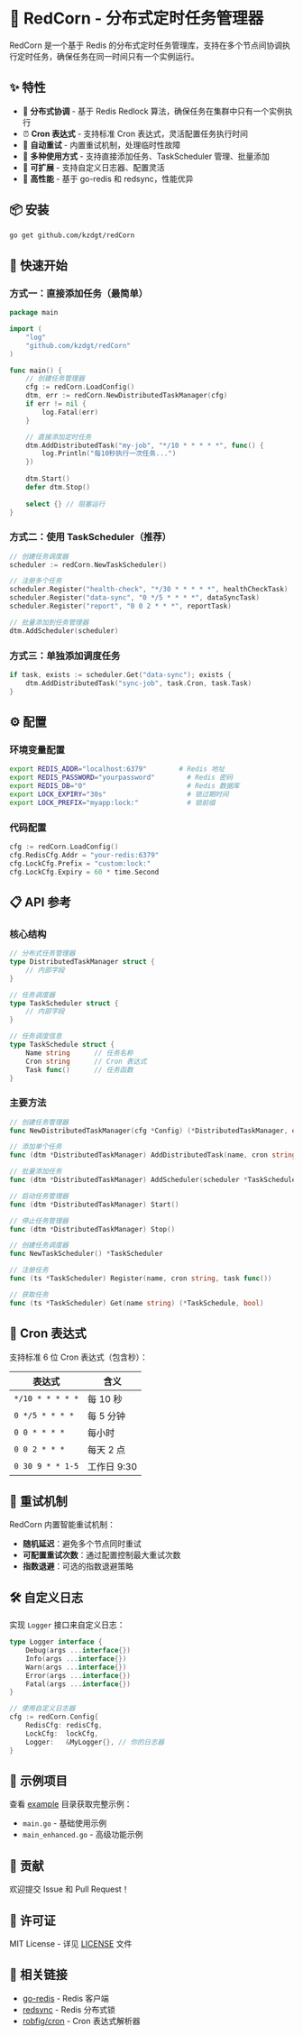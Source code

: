 # 🌽 RedCorn - 分布式定时任务管理器

RedCorn 是一个基于 Redis 的分布式定时任务管理库，支持在多个节点间协调执行定时任务，确保任务在同一时间只有一个实例运行。

## ✨ 特性

- 🎯 **分布式协调** - 基于 Redis Redlock 算法，确保任务在集群中只有一个实例执行
- ⏰ **Cron 表达式** - 支持标准 Cron 表达式，灵活配置任务执行时间
- 🔄 **自动重试** - 内置重试机制，处理临时性故障
- 📝 **多种使用方式** - 支持直接添加任务、TaskScheduler 管理、批量添加
- 🔧 **可扩展** - 支持自定义日志器、配置灵活
- 🚀 **高性能** - 基于 go-redis 和 redsync，性能优异

## 📦 安装

```bash
go get github.com/kzdgt/redCorn
```

## 🚀 快速开始

### 方式一：直接添加任务（最简单）

```go
package main

import (
    "log"
    "github.com/kzdgt/redCorn"
)

func main() {
    // 创建任务管理器
    cfg := redCorn.LoadConfig()
    dtm, err := redCorn.NewDistributedTaskManager(cfg)
    if err != nil {
        log.Fatal(err)
    }

    // 直接添加定时任务
    dtm.AddDistributedTask("my-job", "*/10 * * * * *", func() {
        log.Println("每10秒执行一次任务...")
    })
    
    dtm.Start()
    defer dtm.Stop()
    
    select {} // 阻塞运行
}
```

### 方式二：使用 TaskScheduler（推荐）

```go
// 创建任务调度器
scheduler := redCorn.NewTaskScheduler()

// 注册多个任务
scheduler.Register("health-check", "*/30 * * * * *", healthCheckTask)
scheduler.Register("data-sync", "0 */5 * * * *", dataSyncTask)
scheduler.Register("report", "0 0 2 * * *", reportTask)

// 批量添加到任务管理器
dtm.AddScheduler(scheduler)
```

### 方式三：单独添加调度任务

```go
if task, exists := scheduler.Get("data-sync"); exists {
    dtm.AddDistributedTask("sync-job", task.Cron, task.Task)
}
```

## ⚙️ 配置

### 环境变量配置

```bash
export REDIS_ADDR="localhost:6379"        # Redis 地址
export REDIS_PASSWORD="yourpassword"        # Redis 密码
export REDIS_DB="0"                         # Redis 数据库
export LOCK_EXPIRY="30s"                    # 锁过期时间
export LOCK_PREFIX="myapp:lock:"            # 锁前缀
```

### 代码配置

```go
cfg := redCorn.LoadConfig()
cfg.RedisCfg.Addr = "your-redis:6379"
cfg.LockCfg.Prefix = "custom:lock:"
cfg.LockCfg.Expiry = 60 * time.Second
```

## 📋 API 参考

### 核心结构

```go
// 分布式任务管理器
type DistributedTaskManager struct {
    // 内部字段
}

// 任务调度器
type TaskScheduler struct {
    // 内部字段
}

// 任务调度信息
type TaskSchedule struct {
    Name string      // 任务名称
    Cron string      // Cron 表达式
    Task func()      // 任务函数
}
```

### 主要方法

```go
// 创建任务管理器
func NewDistributedTaskManager(cfg *Config) (*DistributedTaskManager, error)

// 添加单个任务
func (dtm *DistributedTaskManager) AddDistributedTask(name, cron string, task func()) error

// 批量添加任务
func (dtm *DistributedTaskManager) AddScheduler(scheduler *TaskScheduler) error

// 启动任务管理器
func (dtm *DistributedTaskManager) Start()

// 停止任务管理器
func (dtm *DistributedTaskManager) Stop()

// 创建任务调度器
func NewTaskScheduler() *TaskScheduler

// 注册任务
func (ts *TaskScheduler) Register(name, cron string, task func())

// 获取任务
func (ts *TaskScheduler) Get(name string) (*TaskSchedule, bool)
```

## 📝 Cron 表达式

支持标准 6 位 Cron 表达式（包含秒）：

| 表达式 | 含义 |
|--------|------|
| `*/10 * * * * *` | 每 10 秒 |
| `0 */5 * * * *` | 每 5 分钟 |
| `0 0 * * * *` | 每小时 |
| `0 0 2 * * *` | 每天 2 点 |
| `0 30 9 * * 1-5` | 工作日 9:30 |

## 🔄 重试机制

RedCorn 内置智能重试机制：

- **随机延迟**：避免多个节点同时重试
- **可配置重试次数**：通过配置控制最大重试次数
- **指数退避**：可选的指数退避策略

## 🛠️ 自定义日志

实现 `Logger` 接口来自定义日志：

```go
type Logger interface {
    Debug(args ...interface{})
    Info(args ...interface{})
    Warn(args ...interface{})
    Error(args ...interface{})
    Fatal(args ...interface{})
}

// 使用自定义日志器
cfg := redCorn.Config{
    RedisCfg: redisCfg,
    LockCfg:  lockCfg,
    Logger:   &MyLogger{}, // 你的日志器
}
```

## 🧪 示例项目

查看 [example](example/) 目录获取完整示例：

- `main.go` - 基础使用示例
- `main_enhanced.go` - 高级功能示例

## 🤝 贡献

欢迎提交 Issue 和 Pull Request！

## 📄 许可证

MIT License - 详见 [LICENSE](LICENSE) 文件

## 🔗 相关链接

- [go-redis](https://github.com/redis/go-redis) - Redis 客户端
- [redsync](https://github.com/go-redsync/redsync) - Redis 分布式锁
- [robfig/cron](https://github.com/robfig/cron) - Cron 表达式解析器